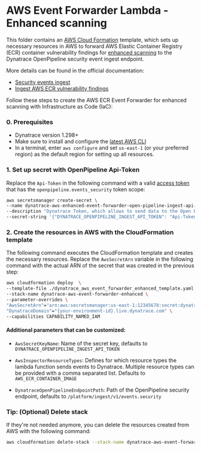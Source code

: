 # AWS Event Forwarder Lambda - Enhanced scanning

This folder contains an [AWS Cloud Formation](https://aws.amazon.com/cloudformation/) template, which sets up necessary resources in AWS to forward AWS Elastic Container Registry (ECR) container vulnerability findings for [enhanced scanning](https://docs.aws.amazon.com/AmazonECR/latest/userguide/image-scanning-enhanced.html) to the Dynatrace OpenPipeline security event ingest endpoint.

More details can be found in the official documentation:

- [Security events ingest](https://dt-url.net/1d63p0v)
- [Ingest AWS ECR vulnerability findings](https://dt-url.net/tz03pa8)

Follow these steps to create the AWS ECR Event Forwarder for enhanced scanning with Infrastructure as Code (IaC):

### 0. Prerequisites

- Dynatrace version 1.298+
- Make sure to install and configure the [latest AWS CLI](https://docs.aws.amazon.com/cli/latest/userguide/getting-started-install.html)
- In a terminal, enter `aws configure` and set `us-east-1` (or your preferred region) as the default region for setting up all resources.

### 1. Set up secret with OpenPipeline Api-Token

Replace the `Api-Token` in the following command with a valid [access token](https://docs.dynatrace.com/docs/manage/access-control/access-tokens) that has the `openpipeline.events_security` token scope:

```bash
aws secretsmanager create-secret \
--name dynatrace-aws-enhanced-event-forwarder-open-pipeline-ingest-api-token \
--description "Dynatrace Token, which allows to send data to the Open Pipeline endpoint." \
--secret-string '{"DYNATRACE_OPENPIPELINE_INGEST_API_TOKEN": "Api-Token"}'
```

### 2. Create the resources in AWS with the CloudFormation template

The following command executes the CloudFormation template and creates the necessary resources. Replace the `AwsSecretArn` variable in the following command with the actual ARN of the secret that was created in the previous step:

```bash
aws cloudformation deploy  \
--template-file ./dynatrace_aws_event_forwarder_enhanced_template.yaml \
--stack-name dynatrace-aws-event-forwarder-enhanced \
--parameter-overrides \
"AwsSecretArn"="arn:aws:secretsmanager:us-east-1:12345678:secret:dynatrace-aws-enhanced-event-forwarder-open-pipeline-ingest-api-token-testxyz" \
"DynatraceDomain"="{your-environment-id}.live.dynatrace.com" \
--capabilities CAPABILITY_NAMED_IAM
```

#### Additional parameters that can be customized:

- `AwsSecretKeyName`: Name of the secret key, defaults to `DYNATRACE_OPENPIPELINE_INGEST_API_TOKEN`

- `AwsInspectorResourceTypes`: Defines for which resource types the lambda function sends events to Dynatrace. Multiple resource types can be provided with a comma separated list. Defaults to `AWS_ECR_CONTAINER_IMAGE`

- `DynatraceOpenPipelineEndpointPath`: Path of the OpenPipeline security endpoint, defaults to `/platform/ingest/v1/events.security`

### Tip: (Optional) Delete stack

If they're not needed anymore, you can delete the resources created from AWS with the following command:

```bash
aws cloudformation delete-stack --stack-name dynatrace-aws-event-forwarder-enhanced
```

